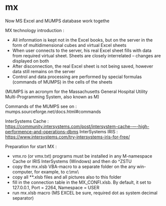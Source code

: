 # mx
Now MS Excel and MUMPS database work togethe

MX technology introduction :
  - All information is kept not in the Excel books, but on the server in the form of multidimensional cubes and virtual Excel sheets
  - When user connects to the server, his real Excel sheet fills with data from required virtual sheet. Sheets are closely interrelated – changes are displayed on both
  - After disconnection, the real Excel sheet is not being saved, however data still remains on the server
  - Control and data processing are performed by special formulas (commands of MUMPS)  in the cells of the sheets 
  
  (MUMPS is an acronym for the Massachusetts General Hospital Utility Multi-Programming System, also known as M)

  Commands of the MUMPS see on :  mumps.sourceforge.net/docs.html#commands
  
  InterSystems Cache : https://community.intersystems.com/post/intersystem-cache-—-high-performence-and-operations-dbms
  InterSystems  IRIS : https://www.intersystems.com/try-intersystems-iris-for-free/

Preparation for start MX :
  
  -  vmx.ro (or vmx.txt) programs must be installed in any M-namespace Cache or IRIS InterSystems (Windows)  and then do ^ZSTU
  -  copy the mx.xlsb VBA-macro to a separate folder on the any win-computer, for example, to c:\mx\ 
  -  copy all **.xlsb files and all pictures also to this folder
  -  fill in the connection table in the MX_CONFI.xlsb. By default, it set to 127.0.0.1, Port = 2264, Namespace = USER
  -  run mx.xlsb macro (MS EXCEL be sure, required dot as system decimal separator)
